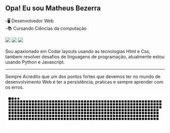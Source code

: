 ## Opa! Eu sou Matheus Bezerra 
-🖥 Desenvolvedor Web <br>
-📚 Cursando Ciências da computação
<div> 
   <a href="https://www.linkedin.com/in/matheus-bezerra04/" target="_blank"><img src="https://img.shields.io/badge/-LinkedIn-%230077B5?style=for-the-badge&logo=linkedin&logoColor=white" target="_blank"></a> 
  <a href = "mailto: matheusbwzerra002@gmail.com"><img src="https://img.shields.io/badge/-Gmail-%23333?style=for-the-badge&logo=gmail&logoColor=white" target="_blank"></a>
  <a href="https://instagram.com/matheus.bezerra3" target="_blank"><img src="https://img.shields.io/badge/-Instagram-%23E4405F?style=for-the-badge&logo=instagram&logoColor=white" target="_blank"></a>
  <br> <br>
  Sou apaxionado em Codar layouts usando as tecnologias Html e Css, tambem resolver desafios de linguagens de programação, atualmente estou usando Python e Javascript. <br> <hr>
  Sempre Acredito que um dos pontos fortes que devemos ter no mundo de desenvolvimento Web é ter a persistência, praticas e sempre aprender com os erros.
  
 
 

  ![Snake animation](https://github.com/Matheus-Bezerra/Matheus-Bezerra/blob/output/github-contribution-grid-snake.svg)
 
</div>
